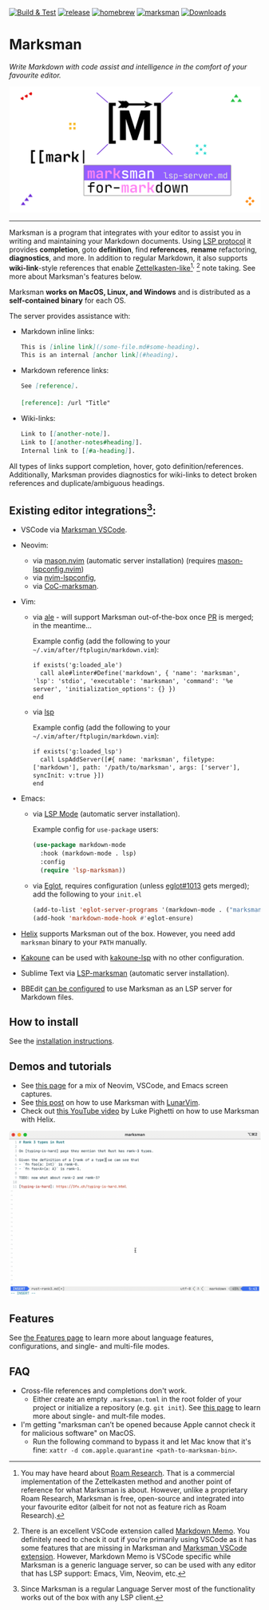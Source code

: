 [![Build & Test](https://github.com/artempyanykh/marksman/actions/workflows/build.yml/badge.svg)](https://github.com/artempyanykh/marksman/actions/workflows/build.yml)
[![release](https://img.shields.io/github/v/release/artempyanykh/marksman)](https://github.com/artempyanykh/marksman/releases)
[![homebrew](https://img.shields.io/homebrew/v/marksman)](https://formulae.brew.sh/formula/marksman)
[![marksman](https://snapcraft.io/marksman/badge.svg)](https://snapcraft.io/marksman)
[![Downloads](https://img.shields.io/github/downloads/artempyanykh/marksman/total)](https://github.com/artempyanykh/marksman/releases)

# Marksman

_Write Markdown with code assist and intelligence in the comfort of your favourite editor._

![splash](assets/readme/splash.png)

---

Marksman is a program that integrates with your editor to assist you in writing and maintaining your Markdown documents.
Using [LSP protocol][lsp-main] it provides **completion**, goto **definition**, find **references**, **rename**
refactoring, **diagnostics**, and more. In addition to regular Markdown, it also supports **wiki-link**-style references
that enable [Zettelkasten-like][zettel-wiki][^roam-research]<sup>,</sup> [^markdown-memo] note taking. See more about Marksman's
features below.

Marksman **works on MacOS, Linux, and Windows** and is distributed as a **self-contained binary** for each OS.

The server provides assistance with:

* Markdown inline links:
   ```md
   This is [inline link](/some-file.md#some-heading).
   This is an internal [anchor link](#heading).
   ```
* Markdown reference links:
   ```md
   See [reference].

   [reference]: /url "Title"
   ```
* Wiki-links:
   ```md
   Link to [[another-note]].
   Link to [[another-notes#heading]].
   Internal link to [[#a-heading]].
   ```

All types of links support completion, hover, goto definition/references. Additionally, Marksman provides diagnostics
for wiki-links to detect broken references and duplicate/ambiguous headings.

## Existing editor integrations[^lsp]:

* VSCode via [Marksman VSCode][mn-vscode].
* Neovim:
    * via [mason.nvim][mason-nvim] (automatic server installation) (requires [mason-lspconfig.nvim][mason-nvim-lsp-config])
    * via [nvim-lspconfig][nvim-marksman],
    * via [CoC-marksman][coc-marksman].
* Vim:
    * via [ale](ale) - will support Marksman out-of-the-box once [PR](https://github.com/dense-analysis/ale/pull/4565) is merged; in the meantime...

      Example config (add the following to your `~/.vim/after/ftplugin/markdown.vim`):

      ```viml
      if exists('g:loaded_ale')
        call ale#linter#Define('markdown', { 'name': 'marksman', 'lsp': 'stdio', 'executable': 'marksman', 'command': '%e server', 'initialization_options': {} })
      end
      ```

    * via [lsp](lsp)

      Example config (add the following to your `~/.vim/after/ftplugin/markdown.vim`):

      ```viml
      if exists('g:loaded_lsp')
        call LspAddServer([#{ name: 'marksman', filetype: ['markdown'], path: '/path/to/marksman', args: ['server'], syncInit: v:true }])
      end
      ```

* Emacs:
    * via [LSP Mode](https://emacs-lsp.github.io/lsp-mode/page/lsp-marksman/) (automatic server installation).

      Example config for `use-package` users:

      ```lisp
      (use-package markdown-mode
        :hook (markdown-mode . lsp)
        :config
        (require 'lsp-marksman))
      ```
    * via [Eglot][eglot], requires configuration (unless
      [eglot#1013][eglot-marksman-pr] gets merged); add the following to your
      `init.el`

      ```lisp
      (add-to-list 'eglot-server-programs '(markdown-mode . ("marksman")))
      (add-hook 'markdown-mode-hook #'eglot-ensure)
      ```
* [Helix](https://helix-editor.com/) supports Marksman out of the box. However, you need add `marksman` binary to
  your `PATH` manually.
* [Kakoune](https://kakoune.org/) can be used with [kakoune-lsp](https://github.com/kakoune-lsp/kakoune-lsp) with
  no other configuration.
* Sublime Text via [LSP-marksman][sublime-marksman] (automatic server
  installation).
* BBEdit [can be configured](https://github.com/artempyanykh/marksman/discussions/206#discussioncomment-5906423) to use Marksman as an LSP server for Markdown files.

## How to install

See the [installation instructions](/docs/install.md).

## Demos and tutorials

* See [this page](/docs/demo.md) for a mix of Neovim, VSCode, and Emacs screen captures.
* See [this post](https://medium.com/@chrisatmachine/lunarvim-improve-markdown-editing-with-marksman-739d06c73a26)
  on how to use Marksman with [LunarVim](https://www.lunarvim.org).
* Check out [this YouTube video](https://www.youtube.com/watch?v=8GQKOLh_V5E)
  by Luke Pighetti on how to use Marksman with Helix.

![Completion Markdown](/assets/readme/gifs/completion-markdown.gif)

## Features

See [the Features page](/docs/features.md) to learn more about language features, configurations, and single- and multi-file modes.

## FAQ

* Cross-file references and completions don't work.
    + Either create an empty `.marksman.toml` in the root folder of your project or initialize a repository (e.g. `git init`). See [this page](/docs/features.md#workspace-folders-project-roots-and-single-file-mode) to learn more about single- and mult-file modes.
* I'm getting "marksman can’t be opened because Apple cannot check it for malicious software" on MacOS.
    + Run the following command to bypass it and let Mac know that it's fine: `xattr -d com.apple.quarantine <path-to-marksman-bin>`.

[^roam-research]: You may have heard about [Roam Research][roam]. That is a commercial implementation of the
Zettelkasten method and another point of reference for what Marksman is about. However, unlike a proprietary Roam
Research, Marksman is free, open-source and integrated into your favourite editor (albeit for not not as feature rich as
Roam Research).

[^markdown-memo]: There is an excellent VSCode extension called [Markdown Memo][md-memo]. You definitely need
to check it out if you're primarily using VSCode as it has some features that are missing in Marksman and [Marksman
VSCode extension][mn-vscode]. However, Markdown Memo is VSCode specific while Marksman is a generic language server, so
can be used with any editor that has LSP support: Emacs, Vim, Neovim, etc.

[^lsp]: Since Marksman is a regular Language Server most of the functionality works out of the box
with any LSP client.

[^single-file-mode]: There is an initiative to add a single-file mode to
LSP but it's not a part of the spec at least until and including v3.17.

[zettel-wiki]: https://en.wikipedia.org/wiki/Zettelkasten

[roam]: https://roamresearch.com

[md-memo]: https://github.com/svsool/vscode-memo

[mn-vscode]: https://github.com/artempyanykh/marksman-vscode

[original-zn]: https://github.com/artempyanykh/zeta-note

[nvim-marksman]: https://github.com/neovim/nvim-lspconfig/blob/master/doc/configs.md#marksman

[mason-nvim]: https://github.com/williamboman/mason.nvim

[mason-nvim-lsp-config]: https://github.com/williamboman/mason-lspconfig.nvim

[lsp-main]: https://microsoft.github.io/language-server-protocol/

[helix-editor]: https://helix-editor.com

[helix-marksman-pr]: https://github.com/helix-editor/helix/pull/3499

[coc-marksman]: https://github.com/yaegassy/coc-marksman

[eglot]: https://github.com/joaotavora/eglot

[eglot-marksman-pr]: https://github.com/joaotavora/eglot/pull/1013

[sublime-marksman]: https://github.com/sublimelsp/LSP-marksman

[ale]: https://github.com/dense-analysis/ale
